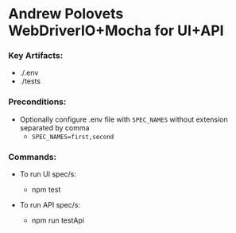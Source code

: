 # Andrew Polovets WebDriverIO+Mocha for UI+API

### Key Artifacts:
* ./.env
* ./tests

### Preconditions:
* Optionally configure .env file with `SPEC_NAMES` without extension separated by comma
  * `SPEC_NAMES=first,second`

### Commands:
* To run UI spec/s:
    * npm test

* To run API spec/s:
  * npm run testApi
